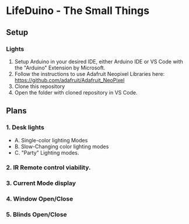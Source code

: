# LifeDuino - The Small Things

## Setup
### Lights
1. Setup Arduino in your desired IDE, either Arduino IDE or VS Code with the "Arduino" Extension by Microsoft.
2. Follow the instructions to use Adafruit Neopixel Libraries here: https://github.com/adafruit/Adafruit_NeoPixel
3. Clone this repository
4. Open the folder with cloned repository in VS Code.

## Plans
### 1. Desk lights
  - A. Single-color lighting Modes
  - B. Slow-Changing color lighting modes
  - C. "Party" Lighting modes.  
### 2. IR Remote control viability.
### 3. Current Mode display
### 4. Window Open/Close
### 5. Blinds Open/Close

